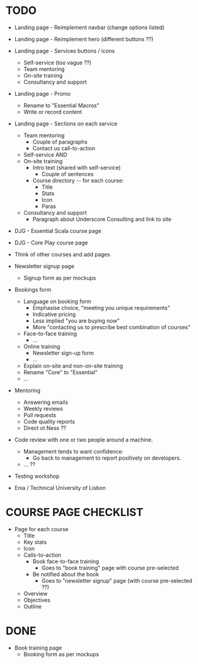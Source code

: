 # TODO

 - Landing page - Reimplement navbar (change options listed)
 - Landing page - Reimplement hero (different buttons ??)
 - Landing page - Services buttons / icons
    - Self-service (too vague ??)
    - Team mentoring
    - On-site training
    - Consultancy and support
 - Landing page - Promo
    - Rename to "Essential Macros"
    - Write or record content
 - Landing page - Sections on each service
    - Team mentoring
       - Couple of paragraphs
       - Contact us call-to-action
    - Self-service AND
    - On-site training
       - Intro text (shared with self-service)
          - Couple of sentences
       - Course directory -- for each course:
          - Title
          - Stats
          - Icon
          - Paras
    - Consultancy and support
       - Paragraph about Underscore Consulting and link to site
 - DJG - Essential Scala course page
 - DJG - Core Play course page
 - Think of other courses and add pages
 - Newsletter signup page
    - Signup form as per mockups

 - Bookings form
    - Language on booking form
       - Emphasise choice, "meeting you unique requirements"
       - Indicative pricing
       - Less implied "you are buying now"
       - More "contacting us to prescribe best combination of courses"
    - Face-to-face training
       - ...
    - Online training
       - Newsletter sign-up form
       - ...
    - Explain on-site and non-on-site training
    - Rename "Core" to "Essential"
    - ...
 - Mentoring
    - Answering emails
    - Weekly reviews
    - Pull requests
    - Code quality reports
    - Direct ot Ness ??

 - Code review with one or two people around a machine.
    - Management tends to want confidence:
       - Go back to management to report positively on developers.
    - ... ??

 - Testing workshop

 - Enia / Technical University of Lisbon

# COURSE PAGE CHECKLIST

 - Page for each course
    - Title
    - Key stats
    - Icon
    - Calls-to-action
       - Book face-to-face training
          - Goes to "book training" page
            with course pre-selected
       - Be notified about the book
          - Goes to "newsletter signup" page
            (with course pre-selected ??)
    - Overview
    - Objectives
    - Outline

# DONE

 - Book training page
    - Booking form as per mockups
